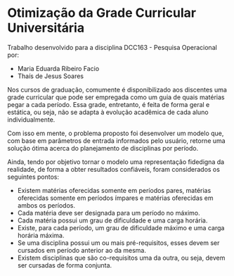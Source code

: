 # Otimização da Grade Curricular Universitária

Trabalho desenvolvido para a disciplina DCC163 - Pesquisa Operacional por:
* Maria Eduarda Ribeiro Facio
* Thaís de Jesus Soares

Nos cursos de graduação, comumente é disponibilizado aos discentes uma grade curricular que pode ser empregada como um guia de quais matérias pegar a cada período. Essa grade, entretanto, é feita de forma geral e estática, ou seja, não se adapta à evolução acadêmica de cada aluno individualmente.

Com isso em mente, o problema proposto foi desenvolver um modelo que, com base em parâmetros de entrada informados pelo usuário, retorne uma solução ótima acerca do planejamento de disciplinas por período.

Ainda, tendo por objetivo tornar o modelo uma representação fidedigna da realidade, de forma a obter resultados confiáveis, foram considerados os seguintes pontos:

* Existem matérias oferecidas somente em períodos pares, matérias oferecidas somente em períodos ímpares e matérias oferecidas em ambos os períodos.
* Cada matéria deve ser designada para um período no máximo.
* Cada matéria possui um grau de dificuldade e uma carga horária. 
* Existe, para cada período, um grau de dificuldade máximo e uma carga horária máxima.
* Se uma disciplina possui um ou mais pré-requisitos, esses devem ser cursados em período anterior ao da mesma.
* Existem disciplinas que são co-requisitos uma da outra, ou seja, devem ser cursadas de forma conjunta.
